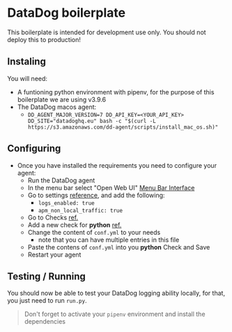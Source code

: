 # DataDog boilerplate

This boilerplate is intended for development use only. You should not deploy this to production!

## Instaling

You will need:

 - A funtioning python environment with pipenv, for the purpose of this boilerplate we are using v3.9.6
 - The DataDog macos agent:
    - `DD_AGENT_MAJOR_VERSION=7 DD_API_KEY=<YOUR_API_KEY> DD_SITE="datadoghq.eu" bash -c "$(curl -L https://s3.amazonaws.com/dd-agent/scripts/install_mac_os.sh)"`

## Configuring

 - Once you have installed the requirements you need to configure your agent:
    - Run the DataDog agent
    - In the menu bar select "Open Web UI" [Menu Bar Interface](./images/datadog-agent.png)
    - Go to settings [reference](./images/datadog-settings.png), and add the following:
        - `logs_enabled: true`
        - `apm_non_local_traffic: true`
    - Go to Checks [ref.](./images/datadog-checks-config.png)
    - Add a new check for **python** [ref.](./images/datadog-add-check.png)
    - Change the content of `conf.yml` to your needs
        - note that you can have multiple entries in this file
    - Paste the contens of `conf.yml` into you **python** Check and Save
    - Restart your agent

## Testing / Running

You should now be able to test your DataDog logging ability locally, for that, you just need to run `run.py`.

> Don't forget to activate your `pipenv` environment and install the dependencies